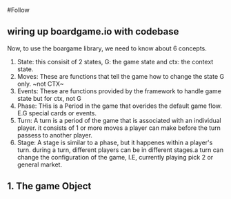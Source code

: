 #Follow

## wiring up boardgame.io with codebase

Now, to use the boargame library, we need to know about 6 concepts. 

1. State: this consisit of 2 states, G: the game state and ctx: the context state.
2. Moves: These are functions that tell the game how to change the state G only. ~not CTX~
3. Events: These are functions provided by the framework to handle game state but for ctx, not G
4. Phase: THis is a Period in the game that overides the default game flow. E.G special cards or events.
5. Turn: A turn is a period of the game that is associated with an individual player. it consists of 1 or more moves a player can make before the turn passess to another player. 
6. Stage: A stage is similar to a phase, but it happenes within a player's turn. during a turn, different players can be in different stages.a turn can change the configuration of the game, I.E, currently playing pick 2 or general market. 

## 1. The game Object
